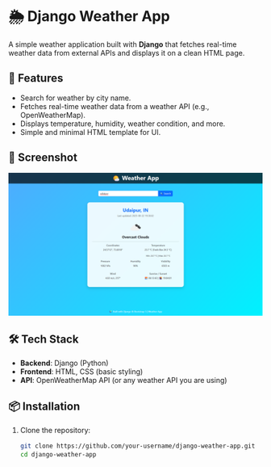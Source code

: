 # 🌦️ Django Weather App

A simple weather application built with **Django** that fetches real-time weather data from external APIs and displays it on a clean HTML page.

## 🚀 Features
- Search for weather by city name.
- Fetches real-time weather data from a weather API (e.g., OpenWeatherMap).
- Displays temperature, humidity, weather condition, and more.
- Simple and minimal HTML template for UI.

## 📸 Screenshot

![Weather App Screenshot](Screenshot%20(1).png)

## 🛠️ Tech Stack
- **Backend**: Django (Python)
- **Frontend**: HTML, CSS (basic styling)
- **API**: OpenWeatherMap API (or any weather API you are using)

## 📦 Installation

1. Clone the repository:
   ```bash
   git clone https://github.com/your-username/django-weather-app.git
   cd django-weather-app

